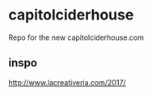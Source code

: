 # capitolciderhouse
Repo for the new capitolciderhouse.com

## inspo
http://www.lacreativeria.com/2017/
